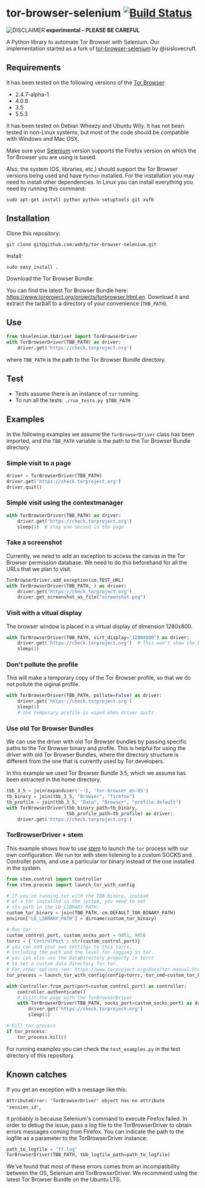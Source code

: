 # tor-browser-selenium [![Build Status](https://travis-ci.org/webfp/tor-browser-selenium.svg?branch=master)](https://travis-ci.org/webfp/tor-browser-selenium)

![DISCLAIMER](https://upload.wikimedia.org/wikipedia/commons/thumb/d/d7/Dialog-warning-orange.svg/40px-Dialog-warning-orange.svg.png "experimental")  **experimental - PLEASE BE CAREFUL**


A Python library to automate Tor Browser with Selenium. Our implementation started as a fork of [tor-browser-selenium](https://github.com/isislovecruft/tor-browser-selenium) by @isislovecruft.

## Requirements

It has been tested on the following versions of the [Tor Browser](https://www.torproject.org/projects/torbrowser.html.en):

* 2.4.7-alpha-1
* 4.0.8
* 3.5
* 5.5.3

It has been tested on Debian Wheezy and Ubuntu Wily. It has not been tested in non-Linux systems, but most of the code should be compatible with Windows and Mac OSX.

Make sure your [Selenium](http://www.seleniumhq.org/) version supports the Firefox version on which the Tor Browser you are using is based.

Also, the system (OS, libraries, etc.) should support the Tor Browser versions being used and have `Python` installed. For the installation you may need to install other dependencies. In Linux you can install everything you need by running this command:

`sudo apt-get install python python-setuptools git xvfb`

## Installation

Clone this repository:

`git clone git@github.com:webfp/tor-browser-selenium.git`

Install:

`sudo easy_install .`

Download the Tor Browser Bundle:

You can find the latest Tor Browser Bundle here: https://www.torproject.org/projects/torbrowser.html.en. Download it and extract the tarball to a directory of your convenience (`TBB_PATH`).

## Use

```python
from tbselenium.tbdriver import TorBrowserDriver
with TorBrowserDriver(TBB_PATH) as driver:
    driver.get('https://check.torproject.org')
```

where `TBB_PATH` is the path to the Tor Browser Bundle directory.


## Test

- Tests assume there is an instance of  `tor` running.
- To run all the tests: `./run_tests.py $TBB_PATH`


## Examples

In the following examples we assume the `TorBrowserDriver` class has been imported, and the `TBB_PATH` variable is the path to the Tor Browser Bundle directory.


### Simple visit to a page
```python
driver = TorBrowserDriver(TBB_PATH)
driver.get('https://check.torproject.org')
driver.quit()
```

### Simple visit using the contextmanager

```python
with TorBrowserDriver(TBB_PATH) as driver:
    driver.get('https://check.torproject.org')
    sleep(1)  # stay one second in the page
```

### Take a screenshot

Currently, we need to add an exception to access the canvas in the Tor Browser permission database. We need to do this beforehand for all the URLs that we plan to visit.

```python
TorBrowserDriver.add_exception(cm.TEST_URL)
with TorBrowserDriver(TBB_PATH, ) as driver:
    driver.get('https://check.torproject.org')
    driver.get_screenshot_as_file("screenshot.png")
```

### Visit with a vitual display

The browser window is placed in a virtual display of dimension 1280x800.

```python
with TorBrowserDriver(TBB_PATH, virt_display="1280X800") as driver:
    driver.get('https://check.torproject.org')  # this won't show the browser window.
    sleep(1)
```

### Don't pollute the profile

This will make a temporary copy of the Tor Browser profile, so that we do not pollute the oiginal profile.

```python
with TorBrowserDriver(TBB_PATH, pollute=False) as driver:
    driver.get('https://check.torproject.org')
    sleep(1)
    # the temporary profile is wiped when driver quits
```

### Use old Tor Browser Bundles

We can use the driver with old Tor Browser bundles by passing specific paths to the Tor Browser binary and profile. This is helpful for using the driver with old Tor Browser Bundles, where the directory structure is different from the one that is currently used by Tor developers.

In this example we used Tor Browser Bundle 3.5, which we assume has been extracted in the home directory.

```python
tbb_3_5 = join(expanduser('~'), 'tor-browser_en-US')
tb_binary = join(tbb_3_5, "Browser", "firefox")
tb_profile = join(tbb_3_5, "Data", "Browser", "profile.default")
with TorBrowserDriver(tbb_binary_path=tb_binary,
                      tbb_profile_path=tb_profile) as driver:
    driver.get('https://check.torproject.org')
```

### TorBrowserDriver + stem

This example shows how to use [stem](https://stem.torproject.org/api/control.html) to launch the `tor` process with our own configuration. We run tor with stem listening to a custom SOCKS and Controller ports, and use a particular tor binary instead of the one installed in the system.

```python
from stem.control import Controller
from stem.process import launch_tor_with_config

# If you're running tor with the TBB binary, instead
# of a tor installed in the system, you need to set
# its path in the LD_LIBRARY_PATH:
custom_tor_binary = join(TBB_PATH, cm.DEFAULT_TOR_BINARY_PATH)
environ["LD_LIBRARY_PATH"] = dirname(custom_tor_binary)

# Run tor
custom_control_port, custom_socks_port = 9051, 9050
torrc = {'ControlPort': str(custom_control_port)}
# you can add your own settings to this torrc,
# including the path and the level for logging in tor.
# you can also use the DataDirectory property in torrc
# to set a custom data directory for tor.
# For other options see: https://www.torproject.org/docs/tor-manual.html.en
tor_process = launch_tor_with_config(config=torrc, tor_cmd=custom_tor_binary)

with Controller.from_port(port=custom_control_port) as controller:
    controller.authenticate()
    # Visit the page with the TorBrowserDriver
    with TorBrowserDriver(TBB_PATH, socks_port=custom_socks_port) as driver:
        driver.get('https://check.torproject.org')
        sleep(1)

# Kill tor process
if tor_process:
    tor_process.kill()
```

For running examples you can check the `test_examples.py` in the test directory of this repository.

## Known catches

If you get an exception with a message like this:

`AttributeError: 'TorBrowserDriver' object has no attribute 'session_id'`,

it probably is because Selenium's command to execute Firefox failed. In order to debug the issue, pass a log file to the TorBrowserDriver to obtain errors messages coming from Firefox. You can indicate the path to the logfile as a parameter to the TorBrowserDriver instance:

```python
path_to_logfile = "ff.log"
TorBrowserDriver(TBB_PATH, tbb_logfile_path=path_to_logfile)
```
We've found that most of these errors comes from an incompatibility between the OS, Selenium and TorBrowserDriver. We recommend using the latest Tor Browser Bundle on the Ubuntu LTS.
